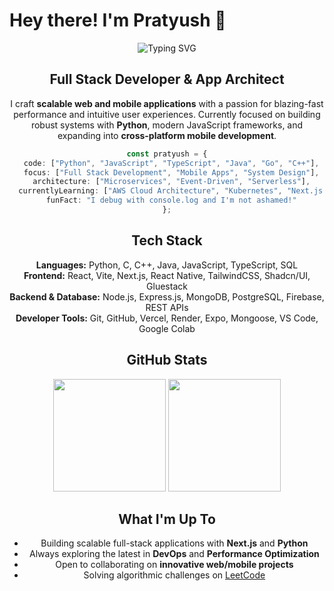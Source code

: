 # Hey there! I'm Pratyush 👋
<div align="center">
  <img src="https://readme-typing-svg.herokuapp.com?font=Fira+Code&size=22&duration=3000&pause=1000&color=58A6FF&center=true&vCenter=true&width=500&lines=Full+Stack+Developer;App+Architect;Performance+Enthusiast" alt="Typing SVG" />
</div>
<div align="center">
  
## Full Stack Developer & App Architect
I craft **scalable web and mobile applications** with a passion for blazing-fast performance and intuitive user experiences. Currently focused on building robust systems with **Python**, modern JavaScript frameworks, and expanding into **cross-platform mobile development**.
```typescript
const pratyush = {
  code: ["Python", "JavaScript", "TypeScript", "Java", "Go", "C++"],
  focus: ["Full Stack Development", "Mobile Apps", "System Design"],
  architecture: ["Microservices", "Event-Driven", "Serverless"],
  currentlyLearning: ["AWS Cloud Architecture", "Kubernetes", "Next.js 14"],
  funFact: "I debug with console.log and I'm not ashamed!"
};
```

## Tech Stack

**Languages:** Python, C, C++, Java, JavaScript, TypeScript, SQL  
**Frontend:** React, Vite, Next.js, React Native, TailwindCSS, Shadcn/UI, Gluestack  
**Backend & Database:** Node.js, Express.js, MongoDB, PostgreSQL, Firebase, REST APIs  
**Developer Tools:** Git, GitHub, Vercel, Render, Expo, Mongoose, VS Code, Google Colab  


## GitHub Stats
<div align="center">
  <img height="180em" src="https://github-readme-stats.vercel.app/api?username=prat555&show_icons=true&theme=tokyonight&include_all_commits=true&count_private=true&hide_border=true"/>
  <img height="180em" src="https://github-readme-stats.vercel.app/api/top-langs/?username=prat555&layout=compact&langs_count=8&theme=tokyonight&hide_border=true"/>
</div>

## What I'm Up To
- Building scalable full-stack applications with **Next.js** and **Python**
- Always exploring the latest in **DevOps** and **Performance Optimization**
- Open to collaborating on **innovative web/mobile projects**
- Solving algorithmic challenges on [LeetCode](https://leetcode.com/pratg555/)
